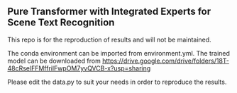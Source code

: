## Pure Transformer with Integrated Experts for Scene Text Recognition

This repo is for the reproduction of results and will not be maintained.

The conda environment can be imported from environment.yml.
The trained model can be downloaded from https://drive.google.com/drive/folders/18T-48cRselFFMffrilFwpOM7yvQVCB-x?usp=sharing

Please edit the data.py to suit your needs in order to reproduce the results.



